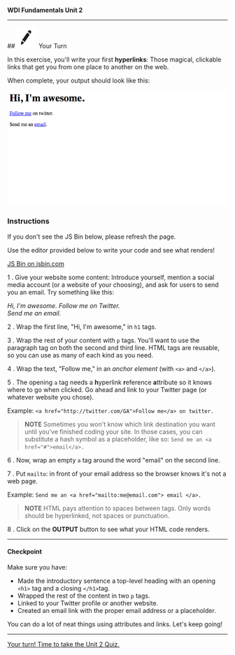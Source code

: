 **WDI Fundamentals Unit 2**

---

##![Your Turn](../assets/exercise.png) Your Turn

In this exercise, you'll write your first **hyperlinks**: Those magical, clickable links that get you from one place to another on the web.

When complete, your output should look like this:

![](../assets/elkwebdesign/hyperlinks.png)


### Instructions
If you don't see the JS Bin below, please refresh the page.

Use the editor provided below to write your code and see what renders!

<a class="jsbin-embed" href="https://jsbin.com/vuquwe/embed?htmlheight=600px">JS Bin on jsbin.com</a><script src="https://static.jsbin.com/js/embed.min.js?3.35.12"></script>


1 . Give your website some content: Introduce yourself, mention a social media account (or a website of your choosing), and ask for users to send you an email. Try something like this:

*Hi, I'm awesome.
Follow me on Twitter.  
Send me an email.*

2 . Wrap the first line, "Hi, I'm awesome," in `h1` tags.

3 . Wrap the rest of your content with `p` tags. You'll want to use the paragraph tag on both the second and third line. HTML tags are reusable, so you can use as many of each kind as you need.

4 . Wrap the text, "Follow me," in an *anchor element* (with `<a>` and `</a>`).

5 . The opening `a` tag needs a **h**yperlink **r**eference **a**ttribute so it knows where to go when clicked. Go ahead and link to your Twitter page (or whatever website you chose).

Example:
`<a href="http://twitter.com/GA">Follow me</a> on twitter.`

> **NOTE** Sometimes you won't know which link destination you want until you've finished coding your site. In those cases, you can substitute a hash symbol as a placeholder, like so: `Send me an <a href="#">email</a>.`

6 . Now, wrap an empty `a` tag around the word "email" on the second line.

7 . Put `mailto`: in front of your email address so the browser knows it's not a web page.

Example:
`Send me an <a href="mailto:me@email.com"> email </a>.`


> **NOTE** HTML pays attention to spaces between tags. Only words should be hyperlinked, not spaces or punctuation.


8 . Click on the **OUTPUT** button to see what your HTML code renders.


---


#### Checkpoint

Make sure you have:

- Made the introductory sentence a top-level heading with an opening `<h1>` tag and a closing `</h1>`tag.
- Wrapped the rest of the content in two `p` tags.
- Linked to your Twitter profile or another website.
- Created an email link with the proper email address or a placeholder.


You can do a lot of neat things using attributes and links. Let's keep going!

---

[Your turn! Time to take the Unit 2 Quiz. ](06_quiz.md)

